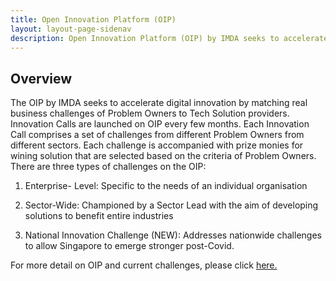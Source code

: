 ```yaml
---
title: Open Innovation Platform (OIP)
layout: layout-page-sidenav
description: Open Innovation Platform (OIP) by IMDA seeks to accelerate digital innovation by matching real business challenges of Problem Owners to Tech Solution providers.
---
```

Overview
--------

The OIP by IMDA seeks to accelerate digital innovation by matching real business challenges of Problem Owners to Tech Solution providers. Innovation Calls are launched on OIP every few months. Each Innovation Call comprises a set of challenges from different Problem Owners from different sectors. Each challenge is accompanied with prize monies for wining solution that are selected based on the criteria of Problem Owners. There are three types of challenges on the OIP:

1.  Enterprise- Level: Specific to the needs of an individual organisation

2.  Sector-Wide: Championed by a Sector Lead with the aim of developing solutions to benefit entire industries

3.  National Innovation Challenge (NEW): Addresses nationwide challenges to allow Singapore to emerge stronger post-Covid.


For more detail on OIP and current challenges, please click [here.](https://www.openinnovation.sg/about)
